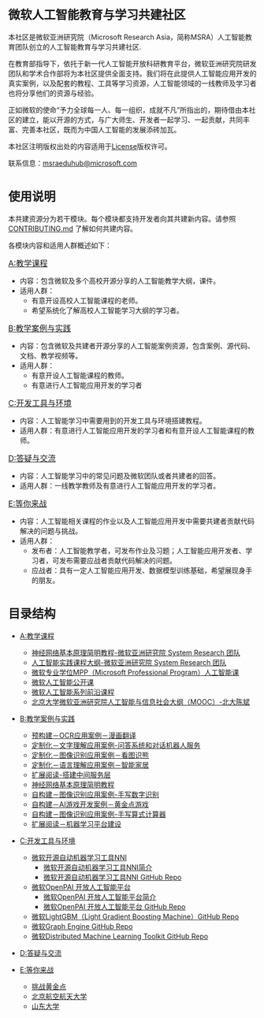 # <font size=5>微软人工智能教育与学习共建社区</font> 
本社区是微软亚洲研究院（Microsoft Research Asia，简称MSRA）人工智能教育团队创立的人工智能教育与学习共建社区.

在教育部指导下，依托于新一代人工智能开放科研教育平台，微软亚洲研究院研发团队和学术合作部将为本社区提供全面支持。我们将在此提供人工智能应用开发的真实案例，以及配套的教程、工具等学习资源，人工智能领域的一线教师及学习者也将分享他们的资源与经验。

正如微软的使命“予力全球每一人、每一组织，成就不凡”所指出的，期待借由本社区的建立，能以开源的方式，与广大师生、开发者一起学习、一起贡献，共同丰富、完善本社区，既而为中国人工智能的发展添砖加瓦。  


本社区注明版权出处的内容适用于[License](./LICENSE.md)版权许可。

联系信息：<msraeduhub@microsoft.com>



# <font size=5>使用说明</font> 
本共建资源分为若干模块。每个模块都支持开发者向其共建新内容。请参照 [CONTRIBUTING.md](./CONTRIBUTING.md) 了解如何共建内容。

各模块内容和适用人群概述如下：

<font size=3>[A:教学课程](./A-教学课程/README.md) </font>
- 内容：包含微软及多个高校开源分享的人工智能教学大纲，课件。
- 适用人群：
  - 有意开设高校人工智能课程的老师。
  - 希望系统化了解高校人工智能学习大纲的学习者。

<font size=3>[B:教学案例与实践](./B-教学案例与实践/README.md)</font>
- 内容：包含微软及共建者开源分享的人工智能案例资源，包含案例、源代码、文档、教学视频等。
- 适用人群：
   - 有意开设人工智能课程的教师。
   - 有意进行人工智能应用开发的学习者


<font size=3>[C:开发工具与环境](./C-开发工具与环境/README.md) </font>
- 内容：人工智能学习中需要用到的开发工具与环境搭建教程。
- 适用人群：有意进行人工智能应用开发的学习者和有意开设人工智能课程的教师。
  
<font size=3>[D:答疑与交流](./D-答疑与交流/README.md) </font>
- 内容：人工智能学习中的常见问题及微软团队或者共建者的回答。
- 适用人群：一线教学教师及有意进行人工智能应用开发的学习者。

<font size=3>[E:等你来战](./E-Challenge/README.md) </font>
- 内容：人工智能相关课程的作业以及人工智能应用开发中需要共建者贡献代码解决的问题与挑战。
- 适用人群：
  - 发布者：人工智能教学者，可发布作业及习题；人工智能应用开发者、学习者，可发布需要应战者贡献代码解决的问题。
  - 应战者：具有一定人工智能应用开发、数据模型训练基础，希望展现身手的朋友。



# <font size=5>目录结构</font> 

- [A:教学课程](./A-教学课程) 
  - [神经网络基本原理简明教程-微软亚洲研究院  System Research 团队](https://github.com/Microsoft/ai-edu/tree/master/B-%E6%95%99%E5%AD%A6%E6%A1%88%E4%BE%8B%E4%B8%8E%E5%AE%9E%E8%B7%B5/B6-%E7%A5%9E%E7%BB%8F%E7%BD%91%E7%BB%9C%E5%9F%BA%E6%9C%AC%E5%8E%9F%E7%90%86%E7%AE%80%E6%98%8E%E6%95%99%E7%A8%8B)
  - [人工智能实践课程大纲-微软亚洲研究院  System Research 团队](./A-教学课程/人工智能实践课程大纲-微软亚洲研究院SystemResearch团队.md)
  - [微软专业学位MPP（Microsoft Professional Program）人工智能课](./A-教学课程/MPP.md)
  - [微软人工智能公开课](./A-教学课程/微软人工智能公开课.md)
  - [微软人工智能系列前沿课程](./A-教学课程/人工智能系列前沿课程.md)
  - [北京大学微软亚洲研究院人工智能与信息社会大纲（MOOC）-北大陈斌](./A-教学课程/北京大学微软亚洲研究院人工智能与信息社会大纲（MOOC）-北大陈斌.md)
- [B:教学案例与实践](./B-教学案例与实践)
  - [预构建－OCR应用案例－漫画翻译](./B-教学案例与实践/B1-预构建－OCR应用案例－漫画翻译/README.md) 
  - [定制化－文字理解应用案例-问答系统和对话机器人服务](./B-教学案例与实践/B2-定制化－文字理解应用案例-问答系统和对话机器人服务/README.md) 
  - [定制化－图像识别应用案例－看图识熊](./B-教学案例与实践/B3-定制化－图像识别应用案例－看图识熊/README.md) 
  - [定制化－语言理解应用案例－智能家居](./B-教学案例与实践/B4-定制化－语言理解应用案例－智能家居/README.md) 
  - [扩展阅读-搭建中间服务层](./B-教学案例与实践/B5-扩展阅读-搭建中间服务层/README.md) 
  - [神经网络基本原理简明教程](./B-教学案例与实践/B6-神经网络基本原理简明教程/README.md) 
  - [自构建－图像识别应用案例-手写数字识别](./B-教学案例与实践/B7-自构建－图像识别应用案例-手写数字识别/README.md) 
  - [自构建－AI游戏开发案例－黄金点游戏](./B-教学案例与实践/B8-自构建－AI游戏开发案例－黄金点游戏/README.md) 
  - [自构建－图像识别应用案例-手写算式计算器](./B-教学案例与实践/B9-自构建－图像识别应用案例-手写算式计算器/README.md)
  - [扩展阅读－机器学习平台建设](./B-教学案例与实践/B10-扩展阅读－机器学习平台建设/readme.md) 
  
- [C:开发工具与环境](./C-开发工具与环境/README.md)
   - [微软开源自动机器学习工具NNI](./C-开发工具与环境/README.md) 
     - [微软开源自动机器学习工具NNI简介](https://www.cnblogs.com/ms-uap/p/9719071.html) 
     - [微软开源自动机器学习工具NNI GitHub Repo](https://github.com/Microsoft/nni)
   - [微软OpenPAI 开放人工智能平台](./C-开发工具与环境/README.md) 
     - [微软OpenPAI 开放人工智能平台简介](https://www.cnblogs.com/ms-uap/p/openpai_or_pai.html) 
     - [微软OpenPAI 开放人工智能平台 GitHub Repo](https://github.com/Microsoft/pai)
   - [微软LightGBM（Light Gradient Boosting Machine）GitHub Repo](https://github.com/Microsoft/LightGBM)
   - [微软Graph Engine GitHub Repo](https://github.com/Microsoft/GraphEngine)
   - [微软Distributed Machine Learning Toolkit GitHub Repo](https://github.com/Microsoft/DMTK)
  
- [D:答疑与交流](./D-答疑与交流)
  
- [E:等你来战](./E-Challenge)
  - [挑战黄金点](./E-Challenge/GoldenNumberGame)
  - [北京航空航天大学](./E-Challenge/BeihangUniversity)
  - [山东大学](./E-Challenge/ShandongUniversity)

